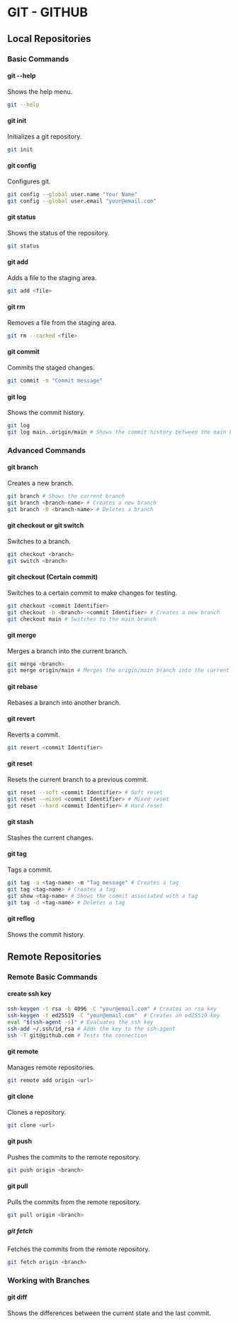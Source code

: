 # **GIT - GITHUB**

## Local Repositories

### Basic Commands

#### git --help

Shows the help menu.

```bash
git --help
```

#### git init

Initializes a git repository.

```bash
git init
```

#### git config

Configures git.

```bash
git config --global user.name "Your Name"
git config --global user.email "your@email.com"
```

#### git status

Shows the status of the repository.

```bash
git status
```

#### git add

Adds a file to the staging area.

```bash
git add <file>
```

#### git rm

Removes a file from the staging area.

```bash
git rm --cached <file>
```

#### git commit

Commits the staged changes.

```bash
git commit -m "Commit message"
```

#### git log

Shows the commit history.

```bash
git log
git log main..origin/main # Shows the commit history between the main branch and the origin/main branch
```

### Advanced Commands

#### git branch

Creates a new branch.

```bash
git branch # Shows the current branch
git branch <branch-name> # Creates a new branch
git branch -D <branch-name> # Deletes a branch
```

#### git checkout or git switch

Switches to a branch.

```bash
git checkout <branch>
git switch <branch>
```

#### git checkout (Certain commit)

Switches to a certain commit to make changes for testing.

```bash
git checkout <commit Identifier>
git checkout -b <branch> <commit Identifier> # Creates a new branch
git checkout main # Switches to the main branch
```

#### git merge

Merges a branch into the current branch.

```bash
git merge <branch>
git merge origin/main # Merges the origin/main branch into the current branch
```

#### git rebase

Rebases a branch into another branch.

#### git revert

Reverts a commit.

```bash
git revert <commit Identifier>
```

#### git reset

Resets the current branch to a previous commit.

```bash
git reset --soft <commit Identifier> # Soft reset
git reset --mixed <commit Identifier> # Mixed reset
git reset --hard <commit Identifier> # Hard reset
```

#### git stash

Stashes the current changes.

#### git tag

Tags a commit.

```bash
git tag -a <tag-name> -m "Tag message" # Creates a tag
git tag <tag-name> # Creates a tag
git show <tag-name> # Shows the commit associated with a tag
git tag -d <tag-name> # Deletes a tag
```

#### git reflog

Shows the commit history.

## Remote Repositories

### Remote Basic Commands

#### create ssh key

```bash
ssh-keygen -t rsa -b 4096 -C "your@email.com" # Creates an rsa key
ssh-keygen -t ed25519 -C "your@email.com"  # Creates an ed25519 key
eval "$(ssh-agent -s)" # Evaluates the ssh key
ssh-add ~/.ssh/id_rsa # Adds the key to the ssh-agent
ssh -T git@github.com # Tests the connection
```

#### git remote

Manages remote repositories.

```bash
git remote add origin <url>
```

#### git clone

Clones a repository.

```bash
git clone <url>
```

#### git push

Pushes the commits to the remote repository.

```bash
git push origin <branch>
```

#### git pull

Pulls the commits from the remote repository.

```bash
git pull origin <branch>
```

##### git fetch

Fetches the commits from the remote repository.

```bash
git fetch origin <branch>
```

### Working with Branches

#### git diff

Shows the differences between the current state and the last commit.
